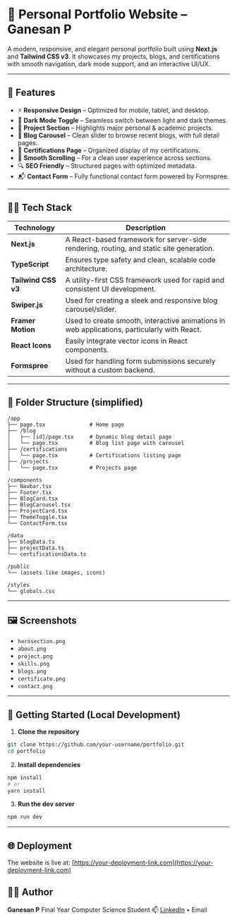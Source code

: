 # 🚀 Personal Portfolio Website – Ganesan P

A modern, responsive, and elegant personal portfolio built using **Next.js** and **Tailwind CSS v3**.
It showcases my projects, blogs, and certifications with smooth navigation, dark mode support, and an interactive UI/UX.

---

## 📌 Features

* ⚡ **Responsive Design** – Optimized for mobile, tablet, and desktop.
* 🌙 **Dark Mode Toggle** – Seamless switch between light and dark themes.
* 🧩 **Project Section** – Highlights major personal & academic projects.
* 📝 **Blog Carousel** – Clean slider to browse recent blogs, with full detail pages.
* 📜 **Certifications Page** – Organized display of my certifications.
* 💨 **Smooth Scrolling** – For a clean user experience across sections.
* 🔍 **SEO Friendly** – Structured pages with optimized metadata.
* 📬 **Contact Form** – Fully functional contact form powered by Formspree.

---

## 🧑‍💻 Tech Stack

| Technology          | Description                                                                                 |
| ------------------- | ------------------------------------------------------------------------------------------- |
| **Next.js**         | A React-based framework for server-side rendering, routing, and static site generation.     |
| **TypeScript**      | Ensures type safety and clean, scalable code architecture.                                  |
| **Tailwind CSS v3** | A utility-first CSS framework used for rapid and consistent UI development.                 |
| **Swiper.js**       | Used for creating a sleek and responsive blog carousel/slider.                              |
| **Framer Motion**   | Used to create smooth, interactive animations in web applications, particularly with React. |
| **React Icons**     | Easily integrate vector icons in React components.                                          |
| **Formspree**       | Used for handling form submissions securely without a custom backend.                       |

---

## 📁 Folder Structure (simplified)

```
/app
├── page.tsx              # Home page
├── /blog
│   ├── [id]/page.tsx     # Dynamic blog detail page
│   └── page.tsx          # Blog list page with carousel
├── /certifications
│   └── page.tsx          # Certifications listing page
├── /projects
│   └── page.tsx          # Projects page

/components
├── Navbar.tsx
├── Footer.tsx
├── BlogCard.tsx
├── BlogCarousel.tsx
├── ProjectCard.tsx
├── ThemeToggle.tsx
└── ContactForm.tsx

/data
├── blogData.ts
├── projectData.ts
└── certificationsData.ts

/public
└── (assets like images, icons)

/styles
└── globals.css
```

---

## 🖼️ Screenshots

* `herosection.png`
* `about.png`
* `project.png`
* `skills.png`
* `blogs.png`
* `certificate.png`
* `contact.png`

---

## 🚀 Getting Started (Local Development)

1. **Clone the repository**

```bash
git clone https://github.com/your-username/portfolio.git
cd portfolio
```

2. **Install dependencies**

```bash
npm install
# or
yarn install
```

3. **Run the dev server**

```bash
npm run dev
```

---

## 🌐 Deployment

The website is live at: [https://your-deployment-link.com](https://your-deployment-link.com)

## 👨‍🎓 Author

**Ganesan P**
Final Year Computer Science Student
📫 [LinkedIn](#) • Email
